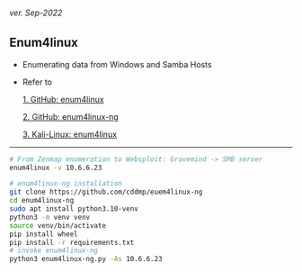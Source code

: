 <h6>ver. Sep-2022</h6>
<h2> Enum4linux</h2>

-   Enumerating data from Windows and Samba Hosts
-   Refer to

    [1. GitHub: enum4linux](https://github.com/CiscoCXSecurity/enum4linux)

    [2. GitHub: enum4linux-ng](https://github.com/cddmp/enum4linux-ng)

    [3. Kali-Linux: enum4linux](https://www.kali.org/tools/enum4linux/)

---

```sh
# From Zenmap enumeration to Websploit: Gravemind -> SMB server
enum4linux -v 10.6.6.23

# enum4linux-ng installation
git clone https://github.com/cddmp/euem4linux-ng
cd enum4linux-ng
sudo apt install python3.10-venv
python3 -m venv venv
source venv/bin/activate
pip install wheel
pip install -r requirements.txt
# invoke enum4linux-ng
python3 enum4linux-ng.py -As 10.6.6.23


```
